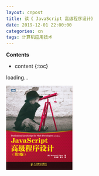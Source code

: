 ```yaml
---
layout: cnpost
title: 读《 JavaScript 高级程序设计》
date: 2019-12-01 22:00:00
categories: cn
tags: 计算机应用技术
--- 
```


__Contents__

* content
{:toc}

loading...


<p>
    <img src="/images/professional-js-for-web-devs.jpg" width="36%">
</p>